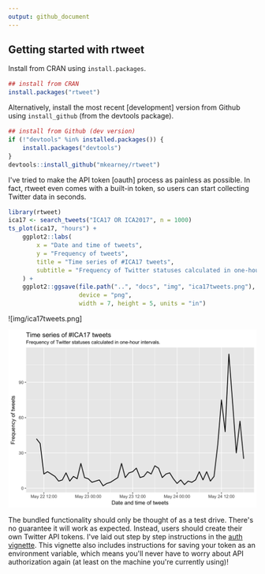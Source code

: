 ```yaml
---
output: github_document
---
```





## Getting started with rtweet

Install from CRAN using `install.packages`.


```r
## install from CRAN
install.packages("rtweet")
```

Alternatively, install the most recent [development] version from
Github using `install_github` (from the devtools package).


```r
## install from Github (dev version)
if (!"devtools" %in% installed.packages()) {
    install.packages("devtools")
}
devtools::install_github("mkearney/rtweet")
```

I've tried to make the API token [oauth] process as painless as
possible. In fact, rtweet even comes with a built-in token, so
users can start collecting Twitter data in seconds.


```r
library(rtweet)
ica17 <- search_tweets("ICA17 OR ICA2017", n = 1000)
ts_plot(ica17, "hours") +
    ggplot2::labs(
        x = "Date and time of tweets",
        y = "Frequency of tweets",
        title = "Time series of #ICA17 tweets",
        subtitle = "Frequency of Twitter statuses calculated in one-hour intervals."
    ) +
    ggplot2::ggsave(file.path("..", "docs", "img", "ica17tweets.png"),
                    device = "png",
                    width = 7, height = 5, units = "in")
```


![img/ica17tweets.png]


<p align="center">
<img src="img/ica17tweets.png" alt="ica17tweets">
</p>

The bundled functionality should only be thought of as a test
drive. There's no guarantee it will work as expected. Instead, users
should create their own Twitter API tokens. I've laid out step by step
instructions in the
[auth vignette](https://mkearney.github.io/rtweet/articles/auth.html).
This vignette also includes instructions for saving your token as an
environment variable, which means you'll never have to worry about API
authorization again (at least on the machine you're currently using)!

